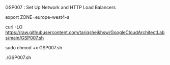 GSP007 : Set Up Network and HTTP Load Balancers 


export ZONE=europe-west4-a

curl -LO https://raw.githubusercontent.com/tariqsheikhsw/GoogleCloudArchitectLabs/main/GSP007.sh

sudo chmod +x GSP007.sh

./GSP007.sh



